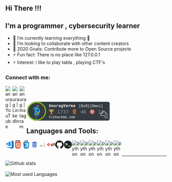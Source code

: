 ## Hi There !!!
## I'm  a  programmer ,  cybersecurity learner  

- 🌱 I’m currently learning everything 🤣
- 👯 I’m looking to collaborate with other content creators
- 🥅 2020 Goals: Contribute more to Open Source projects
- ⚡ Fun fact: There is no place like 127.0.0.1
- ⚡ Interest: i like to play tabla , playing CTF's

### Connect with me:

[<img align="left" alt="anurag | YouTube" width="22px" src="https://cdn.jsdelivr.net/npm/simple-icons@v3/icons/youtube.svg" />][youtube]
[<img align="left" alt="anurag | LinkedIn" width="22px" src="https://cdn.jsdelivr.net/npm/simple-icons@v3/icons/linkedin.svg" />][linkedin]
[<img align="left" alt="anurag | Instagram" width="22px" src="https://cdn.jsdelivr.net/npm/simple-icons@v3/icons/instagram.svg" />][instagram]

<br>
<br>

[<img align="left" alt="anurag | Instagram" width="262px" src="https://github.com/anurag708989/anurag708989/blob/main/Tryhackme_profile.png" />][tryhackme]



<br />
<br />
<br />





## Languages and Tools:

[<img align="left" alt="Visual Studio Code" width="26px" src="https://raw.githubusercontent.com/github/explore/80688e429a7d4ef2fca1e82350fe8e3517d3494d/topics/visual-studio-code/visual-studio-code.png" />][webdevplaylist]
[<img align="left" alt="HTML5" width="26px" src="https://raw.githubusercontent.com/github/explore/80688e429a7d4ef2fca1e82350fe8e3517d3494d/topics/html/html.png" />][webdevplaylist]
[<img align="left" alt="CSS3" width="26px" src="https://raw.githubusercontent.com/github/explore/80688e429a7d4ef2fca1e82350fe8e3517d3494d/topics/css/css.png" />][cssplaylist]
[<img align="left" alt="SQL" width="26px" src="https://raw.githubusercontent.com/github/explore/80688e429a7d4ef2fca1e82350fe8e3517d3494d/topics/sql/sql.png" />][webdevplaylist]
[<img align="left" alt="MySQL" width="26px" src="https://raw.githubusercontent.com/github/explore/80688e429a7d4ef2fca1e82350fe8e3517d3494d/topics/mysql/mysql.png" />][webdevplaylist]
[<img align="left" alt="Git" width="26px" src="https://raw.githubusercontent.com/github/explore/80688e429a7d4ef2fca1e82350fe8e3517d3494d/topics/git/git.png" />][webdevplaylist]
[<img align="left" alt="GitHub" width="26px" src="https://raw.githubusercontent.com/github/explore/78df643247d429f6cc873026c0622819ad797942/topics/github/github.png" />][webdevplaylist]
[<img align="left" alt="Terminal" width="26px" src="https://raw.githubusercontent.com/github/explore/80688e429a7d4ef2fca1e82350fe8e3517d3494d/topics/terminal/terminal.png" />][webdevplaylist]
[<img align="left" alt="python" width="26px" src="https://devicons.github.io/devicon/devicon.git/icons/python/python-original.svg" />][webdevplaylist]
[<img align="left" alt="python" width="26px" src="https://devicon.dev/devicon.git/icons/javascript/javascript-original.svg" />][webdevplaylist]
[<img align="left" alt="python" width="26px" src="https://cdn.worldvectorlogo.com/logos/pug.svg" />][webdevplaylist]
[<img align="left" alt="python" width="26px" src="https://devicon.dev/devicon.git/icons/nodejs/nodejs-original-wordmark.svg" />][webdevplaylist]
[<img align="left" alt="python" width="26px" src="https://devicon.dev/devicon.git/icons/express/express-original-wordmark.svg" />][webdevplaylist]
[<img align="left" alt="python" width="26px" src="https://devicon.dev/devicon.git/icons/mongodb/mongodb-original-wordmark.svg" />][webdevplaylist]


<br />
<br />

---

![Github stats](https://github-readme-stats.vercel.app/api?username=anurag708989&show_icons=true&theme=radical)
<br>
<br>
![Most used Languages](https://github-readme-stats.vercel.app/api/top-langs/?username=anurag708989&theme=dark&hide_langs_below=1)





[youtube]: https://www.youtube.com/channel/UCsqnYwumtUIxF9R6faFzxCw?view_as=subscriber
[instagram]: https://www.instagram.com/varmaanu001/
[linkedin]: www.linkedin.com/in/anurag-verma-650b771a2
[webdevplaylist]: https://github.com/anurag708989?tab=repositories
[cssplaylist]: https://github.com/anurag708989?tab=repositories
[tryhackme]: https://tryhackme.com/p/AnuragVerma
